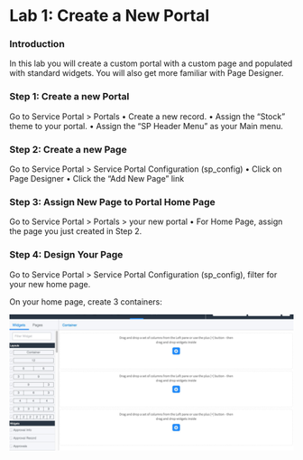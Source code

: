 # Lab 1: Create a New Portal 
### Introduction
In this lab you will create a custom portal with a custom page and populated with standard widgets. You will also get more familiar with Page Designer.

### Step 1: Create a new Portal
Go to Service Portal > Portals
•	Create a new record.
•	Assign the “Stock” theme to your portal.
•	Assign the “SP Header Menu” as your Main menu.

### Step 2: Create a new Page
Go to Service Portal > Service Portal Configuration (sp_config)
•	Click on Page Designer
•	Click the “Add New Page” link

### Step 3: Assign New Page to Portal Home Page
Go to Service Portal > Portals > your new portal
•	For Home Page, assign the page you just created in Step 2.

### Step 4: Design Your Page
Go to Service Portal > Service Portal Configuration (sp_config), filter for your new home page.

On your home page, create 3 containers:

![move to header](/assets/designer.jpg)
